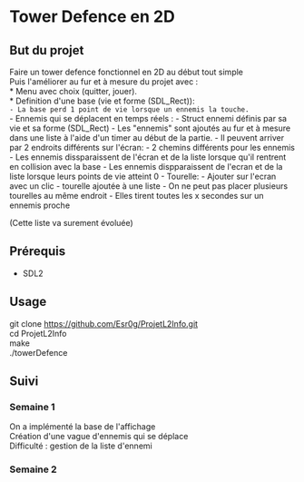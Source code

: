 # Tower Defence en 2D

## But du projet 
Faire un tower defence fonctionnel en 2D au début tout simple  
Puis l'améliorer au fur et à mesure du projet avec :  
	* Menu avec choix (quitter, jouer).  
	* Definition d'une base (vie et forme (SDL_Rect)):  
		`- La base perd 1 point de vie lorsque un ennemis la touche.`  
	- Ennemis qui se déplacent en temps réels :
		- Struct ennemi définis par sa vie et sa forme (SDL_Rect)
		- Les "ennemis" sont ajoutés au fur et à mesure dans une liste à l'aide d'un timer au début de la partie.
		- Il peuvent arriver par 2 endroits différents sur l'écran:
			- 2 chemins différents pour les ennemis
		- Les ennemis dissparaissent de l'écran et de la liste lorsque qu'il rentrent en collision avec la base
		- Les ennemis dispparaissent de l'ecran et de la liste lorsque leurs points de vie atteint 0
	- Tourelle:
		- Ajouter sur l'ecran avec un clic
		- tourelle ajoutée à une liste
		- On ne peut pas placer plusieurs tourelles au même endroit
		- Elles tirent toutes les x secondes sur un ennemis proche
		
(Cette liste va surement évoluée)


## Prérequis 
- SDL2  

## Usage

git clone https://github.com/Esr0g/ProjetL2Info.git  
cd ProjetL2Info  
make   
./towerDefence  

## Suivi


### Semaine 1

On a implémenté la base de l'affichage  
Création d'une vague d'ennemis qui se déplace  
Difficulté  : gestion de la liste d'ennemi    

### Semaine 2
	
	
	
